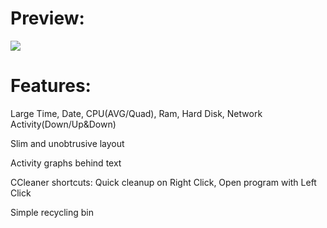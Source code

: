 <h1>Preview:</h1>
<img src="https://i.imgur.com/xXgHROa.jpg">

<h1>Features:</h1>
<p>Large Time, Date, CPU(AVG/Quad), Ram, Hard Disk, Network Activity(Down/Up&Down)</p>
<p>Slim and unobtrusive layout</p>
<p>Activity graphs behind text</p>
<p>CCleaner shortcuts: Quick cleanup on Right Click, Open program with Left Click</p>
<p>Simple recycling bin</p>
